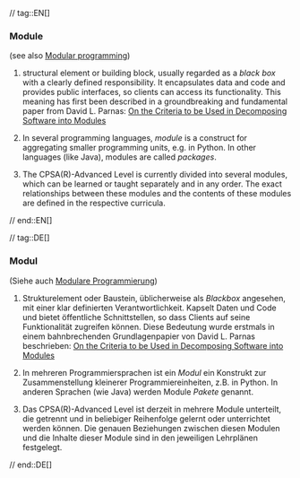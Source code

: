 // tag::EN[]
### Module

(see also [Modular programming](#term-modular-programming))

  1. structural element or building block, usually regarded as a _black box_ with
  a clearly defined responsibility. It encapsulates data and code and
  provides public interfaces, so clients can access its functionality.
  This meaning has first been
  described in a groundbreaking and fundamental paper from David L. Parnas:
  [On the Criteria to be Used in Decomposing Software into Modules](http://www.cs.umd.edu/class/spring2003/cmsc838p/Design/criteria.pdf)
  2. In several programming languages, _module_ is a construct for aggregating
  smaller programming units, e.g. in Python. In other languages (like Java),
  modules are called _packages_.

  3. The CPSA(R)-Advanced Level is currently divided into several modules, which can be learned or taught separately and in any order. The exact relationships between these modules and the contents of these modules are defined in the respective curricula.

// end::EN[]

// tag::DE[]
### Modul

(Siehe auch [Modulare Programmierung](#modulare-programmierung))

1.  Strukturelement oder Baustein, üblicherweise als *Blackbox*
    angesehen, mit einer klar definierten Verantwortlichkeit. Kapselt
    Daten und Code und bietet öffentliche Schnittstellen, so dass
    Clients auf seine Funktionalität zugreifen können. Diese Bedeutung
    wurde erstmals in einem bahnbrechenden Grundlagenpapier von David L.
    Parnas beschrieben: [On the Criteria to be Used in Decomposing
    Software into
    Modules](http://www.cs.umd.edu/class/spring2003/cmsc838p/Design/criteria.pdf)

2.  In mehreren Programmiersprachen ist ein *Modul* ein Konstrukt zur
    Zusammenstellung kleinerer Programmiereinheiten, z.B. in Python. In
    anderen Sprachen (wie Java) werden Module *Pakete* genannt.

3.  Das CPSA(R)-Advanced Level ist derzeit in mehrere Module unterteilt,
    die getrennt und in beliebiger Reihenfolge gelernt oder unterrichtet
    werden können. Die genauen Beziehungen zwischen diesen Modulen und
    die Inhalte dieser Module sind in den jeweiligen Lehrplänen
    festgelegt.


// end::DE[]

